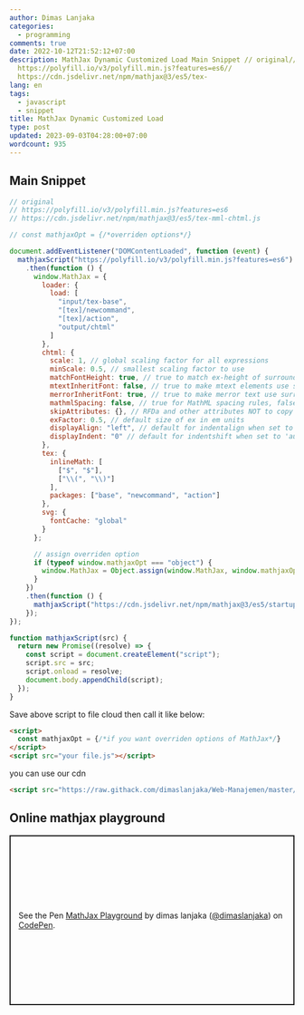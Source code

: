 ```yaml
---
author: Dimas Lanjaka
categories:
  - programming
comments: true
date: 2022-10-12T21:52:12+07:00
description: MathJax Dynamic Customized Load Main Snippet // original//
  https://polyfill.io/v3/polyfill.min.js?features=es6//
  https://cdn.jsdelivr.net/npm/mathjax@3/es5/tex-
lang: en
tags:
  - javascript
  - snippet
title: MathJax Dynamic Customized Load
type: post
updated: 2023-09-03T04:28:00+07:00
wordcount: 935
---
```


## Main Snippet

```js
// original
// https://polyfill.io/v3/polyfill.min.js?features=es6
// https://cdn.jsdelivr.net/npm/mathjax@3/es5/tex-mml-chtml.js

// const mathjaxOpt = {/*overriden options*/}

document.addEventListener("DOMContentLoaded", function (event) {
  mathjaxScript("https://polyfill.io/v3/polyfill.min.js?features=es6")
    .then(function () {
      window.MathJax = {
        loader: {
          load: [
            "input/tex-base",
            "[tex]/newcommand",
            "[tex]/action",
            "output/chtml"
          ]
        },
        chtml: {
          scale: 1, // global scaling factor for all expressions
          minScale: 0.5, // smallest scaling factor to use
          matchFontHeight: true, // true to match ex-height of surrounding font
          mtextInheritFont: false, // true to make mtext elements use surrounding font
          merrorInheritFont: true, // true to make merror text use surrounding font
          mathmlSpacing: false, // true for MathML spacing rules, false for TeX rules
          skipAttributes: {}, // RFDa and other attributes NOT to copy to the output
          exFactor: 0.5, // default size of ex in em units
          displayAlign: "left", // default for indentalign when set to 'auto'
          displayIndent: "0" // default for indentshift when set to 'auto'
        },
        tex: {
          inlineMath: [
            ["$", "$"],
            ["\\(", "\\)"]
          ],
          packages: ["base", "newcommand", "action"]
        },
        svg: {
          fontCache: "global"
        }
      };

      // assign overriden option
      if (typeof window.mathjaxOpt === "object") {
        window.MathJax = Object.assign(window.MathJax, window.mathjaxOpt);
      }
    })
    .then(function () {
      mathjaxScript("https://cdn.jsdelivr.net/npm/mathjax@3/es5/startup.js");
    });
});

function mathjaxScript(src) {
  return new Promise((resolve) => {
    const script = document.createElement("script");
    script.src = src;
    script.onload = resolve;
    document.body.appendChild(script);
  });
}
```

Save above script to file cloud then call it like below:
```html
<script>
  const mathjaxOpt = {/*if you want overriden options of MathJax*/}
</script>
<script src="your file.js"></script>
```

you can use our cdn
```html
<script src="https://raw.githack.com/dimaslanjaka/Web-Manajemen/master/mathjax/loader.js"></script>
```

## Online mathjax playground

<p class="codepen" data-height="300" data-default-tab="result" data-slug-hash="wvjRReG" data-editable="true" data-user="dimaslanjaka" style="height: 300px; box-sizing: border-box; display: flex; align-items: center; justify-content: center; border: 2px solid; margin: 1em 0; padding: 1em;">
  <span>See the Pen <a href="https://codepen.io/dimaslanjaka/pen/wvjRReG">
  MathJax Playground</a> by dimas lanjaka (<a href="https://codepen.io/dimaslanjaka">@dimaslanjaka</a>)
  on <a href="https://codepen.io" rel="nofollow noopener noreferer">CodePen</a>.</span>
</p>
<script async src="https://cpwebassets.codepen.io/assets/embed/ei.js"></script>